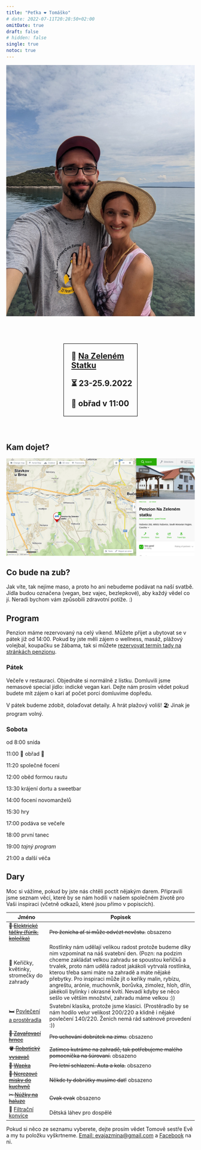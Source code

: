 ```yaml
---
title: "Peťka ❤️ Tomáško"
# date: 2022-07-11T20:28:50+02:00
omitDate: true
draft: false
# hidden: false
single: true
notoc: true
---
```


![:)](/img/tomu-ver.jpg)

<div style="margin: 70px auto; width: 35%; padding: 20px 0 0 20px; border: black 1px solid; font-size: 1.5em; font-weight: bold;">
📍 <a href="https://www.nazelenemstatku.cz">Na Zeleném Statku</a>

⏳ 23-25.9.2022

💒 obřad v 11:00
</div>

## Kam dojet?

![Penzion - mapa](/img/penzion-mapa.png)

## Co bude na zub?

Jak víte, tak nejíme maso, a proto ho ani nebudeme podávat na naší svatbě.
Jídla budou označena (vegan, bez vajec, bezlepkové), aby každý vědel co jí. Neradi bychom
vám způsobili zdravotní potíže. :)

## Program

Penzion máme rezervovaný na celý víkend. Můžete přijet a ubytovat se v pátek již od 14:00. Pokud by jste měli zájem o wellness, masáž, plážový volejbal, koupačku se žábama, tak si můžete [rezervovat termín tady na stránkách penzionu](https://www.nazelenemstatku.cz/wellness/).

### Pátek

Večeře v restauraci. Objednáte si normálně z lístku. Domluvili jsme nemasové special jídlo: indické vegan kari. Dejte nám prosím vědet pokud budete mít zájem o kari ať počet porcí domluvíme dopředu.

V pátek budeme zdobit, dolaďovat detaily. A hrát plažový voliš! 🏖️ Jinak je program volný.



### Sobota

od 8:00 snída

11:00 👰 obřad 🤵

11:20 společné focení

12:00 oběd formou rautu

13:30 krájení dortu a sweetbar

14:00 focení novomanželů

15:30 hry

17:00 podáva se večeře

18:00 první tanec

19:00 *tajný program*

21:00 a další véča


## Dary

Moc si vážíme, pokud by jste nás chtěli poctít nějakým darem. Připravili jsme seznam věcí, které by se nám hodili v našem společném životě pro Vaši inspiraci (včetně odkazů, které jsou přímo v popiscích).

| Jméno | Popisek |
|----|-----|
| ~~🛒 [Elektrické táčky (fúrik, kolečka)](https://stavebni-kolecka.heureka.cz/f:15879:42176990/)~~ | ~~Pro ženicha ať si může odvézt nevěstu.~~ obsazeno |
| 🌱  Keříčky, květinky, stromečky do zahrady | Rostlinky nám udělají velikou radost protože budeme díky nim vzpomínat na náš svatební den. (Pozn: na podzim chceme zakládat velkou zahradu se spoustou keříčků a trvalek, proto nám udělá radost jakákoli vytrvalá rostlinka, kterou třeba sami máte na zahradě a máte nějaké přebytky. Pro inspiraci může jít o keříky malin, rybízu, angreštu, arónie, muchovník, borůvka, zimolez, hloh, dřín, jakékoli bylinky i okrasné kvítí. Nevadí kdyby se něco sešlo ve větším množství, zahradu máme velkou :))  |
| 🛏 [Povlečení a prostěradla](https://www.matejovsky-povleceni.cz/svetle-hnede-prosteradlo-1.html) | Svatební klasika, protože jsme klasici. (Prostěradlo by se nám hodilo velur velikost 200/220 a klidně i nějaké povlečení 140/220. Ženich nemá rád saténové provedení :)) |
| ~~🍲 [Zavařovací hrnec](https://zavarovaci-hrnce.heureka.cz/eta-1127-90000/#prehled/)~~ | ~~Pro uchování dobrútek na zimu.~~ obsazeno |
| ~~🪣 [Robotický vysavač](https://roboticke-vysavace.heureka.cz/roidmi-eve-plus/#prehled/)~~ | ~~Zatímco kutráme na zahradě, tak potřebujeme malého pomocníčka na šúrovaní.~~ obsazeno |
| ~~🚿 [Wapka](https://vysokotlake-cistice.heureka.cz/karcher-k-5-compact-1_630-750_0/#prehled/)~~ | ~~Pro letní schlazení. Auta a kola.~~ obsazeno |
| ~~🥣 [Nerezové misky do kuchyně](https://misy.heureka.cz/wmf-06_4570_9990-gourmet-4-ks/#prehled/)~~ | ~~Někde ty dobrútky musíme dat!~~ obsazeno |
| ~~✂ [Núžky na haluze](https://dvourucni-nuzky.heureka.cz/fiskars-112590/#specifikace/)~~ | ~~Cvak cvak~~ obsazeno |
| 🍼 [Filtrační konvice](https://filtracni-konvice-a-lahve.heureka.cz/brita-marella-xl/#prehled/) | Dětská láhev pro dospělé |

Pokud si něco ze seznamu vyberete, dejte prosím vědet Tomově sestře Evě a my tu položku vyškrtneme. [Email: evajazmina@gmail.com](mailto:evajazmina@gmail.com) a [Facebook](https://www.facebook.com/EvaJTomeckova) na ni.
